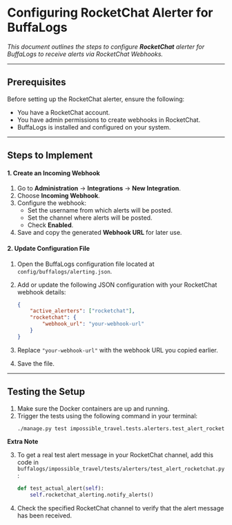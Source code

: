 # Configuring RocketChat Alerter for BuffaLogs

<p><i>This document outlines the steps to configure <b>RocketChat</b> alerter for BuffaLogs to receive alerts via RocketChat Webhooks.</i><p>

---

## Prerequisites

Before setting up the RocketChat alerter, ensure the following:
- You have a RocketChat account.
- You have admin permissions to create webhooks in RocketChat.
- BuffaLogs is installed and configured on your system.

---

## Steps to Implement

#### 1. Create an Incoming Webhook
1. Go to **Administration** → **Integrations** → **New Integration**.
2. Choose **Incoming Webhook**.
3. Configure the webhook:
    - Set the username from which alerts will be posted.
    - Set the channel where alerts will be posted.
    - Check **Enabled**.
4. Save and copy the generated **Webhook URL** for later use.


#### 2. Update Configuration File
1. Open the BuffaLogs configuration file located at `config/buffalogs/alerting.json`.
2. Add or update the following JSON configuration with your RocketChat webhook details:

    ```json
    {
        "active_alerters": ["rocketchat"],
        "rocketchat": {
            "webhook_url": "your-webhook-url"
        }
    }
    ```

3. Replace `"your-webhook-url"` with the webhook URL you copied earlier.
4. Save the file.

---

## Testing the Setup

1. Make sure the Docker containers are up and running.
2. Trigger the tests using the following command in your terminal:
    ```bash
    ./manage.py test impossible_travel.tests.alerters.test_alert_rocketchat.TestRocketChatAlerting
    ```
**Extra Note**

3. To get a real test alert message in your RocketChat channel, add this code in `buffalogs/impossible_travel/tests/alerters/test_alert_rocketchat.py` :

    ```python
    def test_actual_alert(self):
        self.rocketchat_alerting.notify_alerts()
    ```

4. Check the specified RocketChat channel to verify that the alert message has been received.
